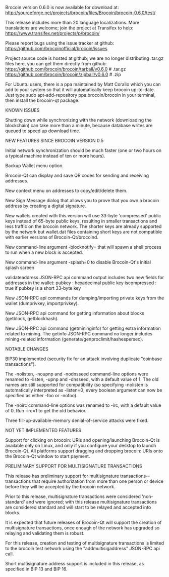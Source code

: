 Brocoin version 0.6.0 is now available for download at:
http://sourceforge.net/projects/brocoin/files/Brocoin/brocoin-0.6.0/test/

This release includes more than 20 language localizations.
More translations are welcome; join the
project at Transifex to help:
https://www.transifex.net/projects/p/brocoin/

Please report bugs using the issue tracker at github:
https://github.com/brocoinofficial/brocoin/issues

Project source code is hosted at github; we are no longer
distributing .tar.gz files here, you can get them
directly from github:
https://github.com/brocoin/brocoin/tarball/v0.6.0  # .tar.gz
https://github.com/brocoin/brocoin/zipball/v0.6.0  # .zip

For Ubuntu users, there is a ppa maintained by Matt Corallo which
you can add to your system so that it will automatically keep
brocoin up-to-date.  Just type
sudo apt-add-repository ppa:brocoin/brocoin
in your terminal, then install the brocoin-qt package.


KNOWN ISSUES

Shutting down while synchronizing with the network
(downloading the blockchain) can take more than a minute,
because database writes are queued to speed up download
time.


NEW FEATURES SINCE BROCOIN VERSION 0.5

Initial network synchronization should be much faster
(one or two hours on a typical machine instead of ten or more
hours).

Backup Wallet menu option.

Brocoin-Qt can display and save QR codes for sending
and receiving addresses.

New context menu on addresses to copy/edit/delete them.

New Sign Message dialog that allows you to prove that you
own a brocoin address by creating a digital
signature.

New wallets created with this version will
use 33-byte 'compressed' public keys instead of
65-byte public keys, resulting in smaller
transactions and less traffic on the brocoin
network. The shorter keys are already supported
by the network but wallet.dat files containing
short keys are not compatible with earlier
versions of Brocoin-Qt/brocoind.

New command-line argument -blocknotify=<command>
that will spawn a shell process to run <command> 
when a new block is accepted.

New command-line argument -splash=0 to disable
Brocoin-Qt's initial splash screen

validateaddress JSON-RPC api command output includes
two new fields for addresses in the wallet:
pubkey : hexadecimal public key
iscompressed : true if pubkey is a short 33-byte key

New JSON-RPC api commands for dumping/importing
private keys from the wallet (dumprivkey, importprivkey).

New JSON-RPC api command for getting information about
blocks (getblock, getblockhash).

New JSON-RPC api command (getmininginfo) for getting
extra information related to mining. The getinfo
JSON-RPC command no longer includes mining-related
information (generate/genproclimit/hashespersec).



NOTABLE CHANGES

BIP30 implemented (security fix for an attack involving
duplicate "coinbase transactions").

The -nolisten, -noupnp and -nodnsseed command-line
options were renamed to -listen, -upnp and -dnsseed,
with a default value of 1. The old names are still
supported for compatibility (so specifying -nolisten
is automatically interpreted as -listen=0; every
boolean argument can now be specified as either
-foo or -nofoo).

The -noirc command-line options was renamed to
-irc, with a default value of 0. Run -irc=1 to
get the old behavior.

Three fill-up-available-memory denial-of-service
attacks were fixed.


NOT YET IMPLEMENTED FEATURES

Support for clicking on brocoin: URIs and
opening/launching Brocoin-Qt is available only on Linux,
and only if you configure your desktop to launch
Brocoin-Qt. All platforms support dragging and dropping
brocoin: URIs onto the Brocoin-Qt window to start
payment.


PRELIMINARY SUPPORT FOR MULTISIGNATURE TRANSACTIONS

This release has preliminary support for multisignature
transactions-- transactions that require authorization
from more than one person or device before they
will be accepted by the brocoin network.

Prior to this release, multisignature transactions
were considered 'non-standard' and were ignored;
with this release multisignature transactions are
considered standard and will start to be relayed
and accepted into blocks.

It is expected that future releases of Brocoin-Qt
will support the creation of multisignature transactions,
once enough of the network has upgraded so relaying
and validating them is robust.

For this release, creation and testing of multisignature
transactions is limited to the brocoin test network using
the "addmultisigaddress" JSON-RPC api call.

Short multisignature address support is included in this
release, as specified in BIP 13 and BIP 16.
